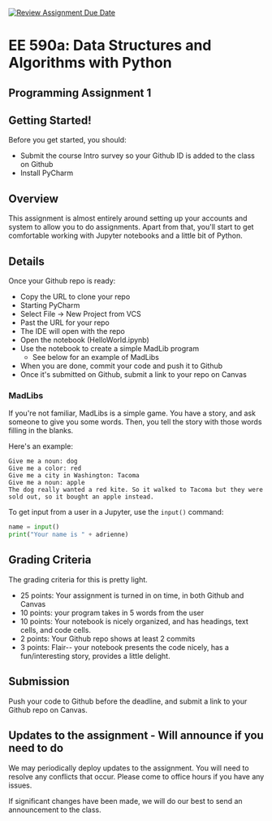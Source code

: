 [![Review Assignment Due Date](https://classroom.github.com/assets/deadline-readme-button-24ddc0f5d75046c5622901739e7c5dd533143b0c8e959d652212380cedb1ea36.svg)](https://classroom.github.com/a/kOj6YAwD)
# EE 590a: Data Structures and Algorithms with Python
## Programming Assignment 1

## Getting Started!

Before you get started, you should: 

* Submit the course Intro survey so your Github ID is added to the class on Github
* Install PyCharm

## Overview

This assignment is almost entirely around setting up your accounts and system 
to allow you to do assignments. Apart from that, you'll start to get comfortable working 
with Jupyter notebooks and a little bit of Python. 

## Details

Once your Github repo is ready: 
* Copy the URL to clone your repo 
* Starting PyCharm 
* Select File -> New Project from VCS 
* Past the URL for your repo 
* The IDE will open with the repo
* Open the notebook (HelloWorld.ipynb)
* Use the notebook to create a simple MadLib program
  * See below for an example of MadLibs
* When you are done, commit your code and push it to Github
* Once it's submitted on Github, submit a link to your repo on Canvas

### MadLibs 

If you're not familiar, MadLibs is a simple game. You have a story, and 
ask someone to give you some words. Then, you tell the story with those words 
filling in the blanks. 

Here's an example: 

```
Give me a noun: dog
Give me a color: red
Give me a city in Washington: Tacoma
Give me a noun: apple
The dog really wanted a red kite. So it walked to Tacoma but they were sold out, so it bought an apple instead.
```

To get input from a user in a Jupyter, use the `input()` command: 

```python
name = input()
print("Your name is " + adrienne)
```


## Grading Criteria

The grading criteria for this is pretty light. 
* 25 points: Your assignment is turned in on time, in both Github and Canvas
* 10 points: your program takes in 5 words from the user
* 10 points: Your notebook is nicely organized, and has headings, text cells, and code cells.
* 2 points: Your Github repo shows at least 2 commits 
* 3 points: Flair-- your notebook presents the code nicely, has a fun/interesting story, provides a little delight. 


## Submission

Push your code to Github before the deadline, and submit a link to your Github repo on Canvas. 

## Updates to the assignment - Will announce if you need to do

We may periodically deploy updates to the assignment.
You will need to resolve any conflicts that occur. Please come to office hours if you have any issues. 

If significant changes have been made, we will do our best to send an announcement to the class.